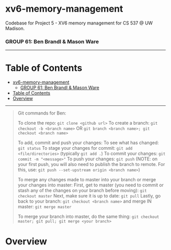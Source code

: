 # xv6-memory-management

Codebase for Project 5 - XV6 memory management for CS 537 @ UW Madison.

### GROUP 61: Ben Brandl & Mason Ware

***

# Table of Contents
- [xv6-memory-management](#xv6-memory-management)
    - [GROUP 61: Ben Brandl \& Mason Ware](#group-61-ben-brandl--mason-ware)
- [Table of Contents](#table-of-contents)
- [Overview](#overview)

***

> Git commands for Ben:
>
> To clone the repo: `git clone <github url>`
> To create a branch: `git checkout -b <branch name>` OR `git branch <branch name>; git checkout <branch name>`
>
> To add, commit and push your changes:
> To see what has changed: `git status`
> To stage your changes for commit: `git add <file/directories>` (typically `git add .`)
> To commit your changes: `git commit -m "<message>"`
> To push your changes: `git push` (NOTE: on your first push, you will also need to publish the branch to remote. For this, use: `git push --set-upstream origin <branch name>`)
>
> To merge any changes made to master into your branch or merge your changes into master:
> First, get to master (you need to commit or stash any of the changes on your branch before moving): `git checkout master`
> Next, make sure it is up to date: `git pull`
> Lastly, go back to your branch: `git checkout <branch name>` and merge IN master: `git merge master`
>
> To merge your branch into master, do the same thing: `git checkout master; git pull; git merge <your branch>`

# Overview
